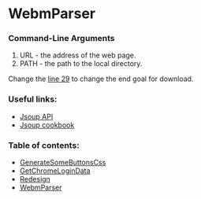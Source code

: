 # WebmParser

### Command-Line Arguments

1. URL - the address of the web page.
2. PATH - the path to the local directory.

Change the [line 29](https://github.com/Skevary/SomeScriptsEtc/blob/master/WebmParser/src/main/java/Main.java#L29) to change the end goal for download.

### Useful links:

- [Jsoup API](https://jsoup.org/apidocs/)
- [Jsoup cookbook](https://jsoup.org/cookbook/)

### Table of contents:
- [GenerateSomeButtonsCss](https://github.com/Skevary/SomeScriptsEtc/tree/master/GenerateSomeButtonsCss)
- [GetChromeLoginData](https://github.com/Skevary/SomeScriptsEtc/tree/master/GetChromeLoginData)
- [Redesign](https://github.com/Skevary/SomeScriptsEtc/tree/master/Redesign)
- [WebmParser](https://github.com/Skevary/SomeScriptsEtc/tree/master/WebmParser)